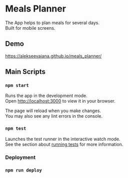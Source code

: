 # Meals Planner

The App helps to plan meals for several days.  
Built for mobile screens.

## Demo

https://alekseevaiana.github.io/meals_planner/

## Main Scripts

### `npm start`

Runs the app in the development mode.\
Open [http://localhost:3000](http://localhost:3000) to view it in your browser.

The page will reload when you make changes.\
You may also see any lint errors in the console.

### `npm test`

Launches the test runner in the interactive watch mode.\
See the section about [running tests](https://facebook.github.io/create-react-app/docs/running-tests) for more information.

### Deployment

### `npm run deploy`
